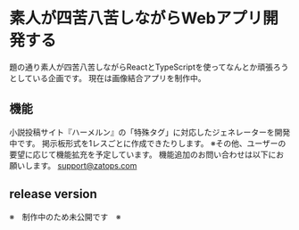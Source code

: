 # 素人が四苦八苦しながらWebアプリ開発する
題の通り素人が四苦八苦しながらReactとTypeScriptを使ってなんとか頑張ろうとしている企画です。
現在は画像結合アプリを制作中。

## 機能
小説投稿サイト『ハーメルン』の「特殊タグ」に対応したジェネレーターを開発中です。
掲示板形式を1レスごとに作成できたりします。
※その他、ユーザーの要望に応じて機能拡充を予定しています。
機能追加のお問い合わせは以下にお願いします。
support@zatops.com

## release version
※　制作中のため未公開です　※